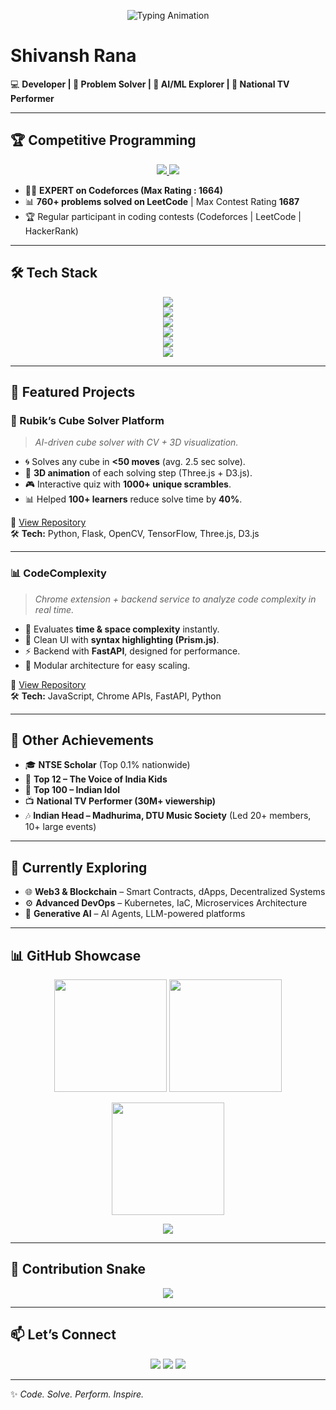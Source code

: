 <!-- Header Banner -->
<p align="center">
  <img src="https://readme-typing-svg.herokuapp.com?font=Fira+Code&weight=600&size=35&pause=1000&color=1C8EF7&center=true&vCenter=true&random=false&width=1200&lines=Hey%2C+I'm+Shivansh+Rana+👋;Codeforces+Expert(1664)+%7C+LeetCode(1687)+760%2B+Problems;WebDeveloper+%7C+AI/ML+%7C+Web3/BlockChain+%7C+DevOps;Blending+Creativity+%26+Technology+🚀" alt="Typing Animation" />
</p>


# Shivansh Rana  

💻 **Developer | 🚀 Problem Solver | 🤖 AI/ML Explorer | 🎤 National TV Performer**  

---

## 🏆 Competitive Programming  

<p align="center">
  <!-- Competitive Programming -->
  <a href="https://codeforces.com/profile/shivanshcoding">
    <img src="https://img.shields.io/badge/Codeforces-Expert_1664-1F8ACB?style=for-the-badge&logo=codeforces&logoColor=white" />
  </a>
  <a href="https://leetcode.com/u/shivansh_coding">
    <img src="https://img.shields.io/badge/LeetCode-760%2B_Problems_1687-FFA116?style=for-the-badge&logo=leetcode&logoColor=white" />
  </a>
</p>

- 🧑‍💻 **EXPERT on Codeforces (Max Rating : 1664)**  
- 📊 **760+ problems solved on LeetCode** | Max Contest Rating **1687**  
- 🏆 Regular participant in coding contests (Codeforces | LeetCode | HackerRank)  

---

## 🛠️ Tech Stack  

<p align="center">
  <!-- Languages -->
  <img src="https://skillicons.dev/icons?i=python,cpp,java,js,html,css" />
  <br/>
  <!-- Frontend -->
  <img src="https://skillicons.dev/icons?i=react,next,vue,angular,threejs,tailwind" />
  <br/>
  <!-- Backend -->
  <img src="https://skillicons.dev/icons?i=nodejs,express,django,flask,fastapi" />
  <br/>
  <!-- Databases -->
  <img src="https://skillicons.dev/icons?i=mongodb,postgres,firebase" />
  <br/>
  <!-- DevOps & Cloud -->
  <img src="https://skillicons.dev/icons?i=docker,kubernetes,aws,gcp,github,git" />
  <br/>
  <!-- AI/ML -->
  <img src="https://skillicons.dev/icons?i=tensorflow,pytorch" />
</p>

---

## 🚀 Featured Projects  

### 🧩 Rubik’s Cube Solver Platform  
> *AI-driven cube solver with CV + 3D visualization.*  

- 🌀 Solves any cube in **<50 moves** (avg. 2.5 sec solve).  
- 🎥 **3D animation** of each solving step (Three.js + D3.js).  
- 🎮 Interactive quiz with **1000+ unique scrambles**.  
- 📊 Helped **100+ learners** reduce solve time by **40%**.  

🔗 [View Repository](#)  
🛠 **Tech:** Python, Flask, OpenCV, TensorFlow, Three.js, D3.js  

---

### 📊 CodeComplexity  
> *Chrome extension + backend service to analyze code complexity in real time.*  

- 🧠 Evaluates **time & space complexity** instantly.  
- 🌈 Clean UI with **syntax highlighting (Prism.js)**.  
- ⚡ Backend with **FastAPI**, designed for performance.  
- 🔐 Modular architecture for easy scaling.  

🔗 [View Repository](#)  
🛠 **Tech:** JavaScript, Chrome APIs, FastAPI, Python  

---

## 🎤 Other Achievements  

- 🎓 **NTSE Scholar** (Top 0.1% nationwide)  
- 🌟 **Top 12 – The Voice of India Kids**  
- 🎤 **Top 100 – Indian Idol**  
- 📺 **National TV Performer (30M+ viewership)**  
- 🎶 **Indian Head – Madhurima, DTU Music Society** (Led 20+ members, 10+ large events)  

---

## 🌱 Currently Exploring  
- 🌐 **Web3 & Blockchain** – Smart Contracts, dApps, Decentralized Systems  
- ⚙️ **Advanced DevOps** – Kubernetes, IaC, Microservices Architecture  
- 🤖 **Generative AI** – AI Agents, LLM-powered platforms  

---

## 📊 GitHub Showcase  

<p align="center">
  <img src="https://github-readme-stats.vercel.app/api?username=your-username&show_icons=true&theme=tokyonight" height="180"/>
  <img src="https://github-readme-stats.vercel.app/api/top-langs/?username=your-username&layout=compact&theme=tokyonight" height="180"/>
</p>

<p align="center">
  <img src="https://github-readme-streak-stats.herokuapp.com/?user=your-username&theme=tokyonight" height="180"/>
</p>

<p align="center">
  <img src="https://github-profile-trophy.vercel.app/?username=your-username&theme=onedark&no-frame=true&row=1&column=7" />
</p>

---

## 🐍 Contribution Snake  
<p align="center">
  <img src="https://raw.githubusercontent.com/your-username/your-username/output/github-contribution-grid-snake.svg" />
</p>

---

## 📫 Let’s Connect  

<p align="center">
  <a href="https://linkedin.com/in/"><img src="https://img.shields.io/badge/LinkedIn-Connect-blue?style=for-the-badge&logo=linkedin" /></a>
  <a href="https://twitter.com/"><img src="https://img.shields.io/badge/Twitter-Follow-1DA1F2?style=for-the-badge&logo=twitter" /></a>
  <a href="https://yourportfolio.com"><img src="https://img.shields.io/badge/Portfolio-Visit-9cf?style=for-the-badge&logo=firefox" /></a>
</p>

---

✨ *Code. Solve. Perform. Inspire.*  
